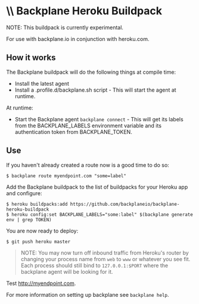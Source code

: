 # \\\ Backplane Heroku Buildpack

NOTE: This buildpack is currently experimental.

For use with backplane.io in conjunction with heroku.com.

## How it works

The Backplane buildpack will do the following things at compile time:

* Install the latest agent
* Install a .profile.d/backplane.sh script - This will start the agent at runtime.

At runtime:

* Start the Backplane agent `backplane connect` - This will get its
	  labels from the BACKPLANE_LABELS environment variable and its
authentication token from BACKPLANE_TOKEN.

## Use

If you haven't already created a route now is a good time to do so:

	$ backplane route myendpoint.com "some=label"

Add the Backplane buildpack to the list of buildpacks for your Heroku app and
configure:

	$ heroku buildpacks:add https://github.com/backplaneio/backplane-heroku-buildpack
	$ heroku config:set BACKPLANE_LABELS="some:label" $(backplane generate env | grep TOKEN)

You are now ready to deploy:

	$ git push heroku master

> NOTE: You may now turn off inbound traffic from Heroku's router by changing
> your process name from `web` to `www` or whatever you see fit. Each process
> should still bind to `127.0.0.1:$PORT` where the backplane agent will be
> looking for it.

Test http://myendpoint.com.

For more information on setting up backplane see `backplane help`.
